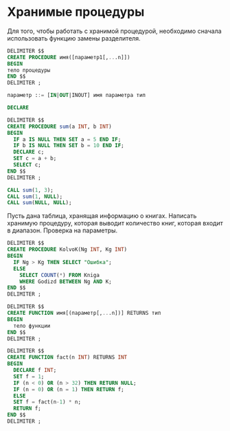 # Хранимые процедуры

Для того, чтобы работать с хранимой процедурой, необходимо сначала использовать функцию замены разделителя.

```sql
DELIMITER $$
CREATE PROCEDURE имя([параметр1[,...n]])
BEGIN
тело процедуры
END $$
DELIMITER ;

параметр ::= [IN|OUT|INOUT] имя параметра тип

DECLARE
```

```sql
DELIMITER $$
CREATE PROCEDURE sum(a INT, b INT)
BEGIN
  IF a IS NULL THEN SET a = 5 END IF;
  IF b IS NULL THEN SET b = 10 END IF;
  DECLARE c;
  SET c = a + b;
  SELECT c;
END $$
DELIMITER ;

CALL sum(1, 3);
CALL sum(1, NULL);
CALL sum(NULL, NULL);
```

Пусть дана таблица, хранящая информацию о книгах. Написать хранимую процедуру, которая выводит количество книг, которая входит в диапазон. Проверка на параметры.

```sql
DELIMITER $$
CREATE PROCEDURE KolvoK(Ng INT, Kg INT)
BEGIN
  IF Ng > Kg THEN SELECT "Ошибка";
  ELSE
    SELECT COUNT(*) FROM Kniga
    WHERE Godizd BETWEEN Ng AND K;
END $$
DELIMITER ;
```

```sql
DELIMITER $$
CREATE FUNCTION имя[(параметр[,...n])] RETURNS тип
BEGIN
  тело функции
END $$
DELIMITER ;
```

```sql
DELIMITER $$
CREATE FUNCTION fact(n INT) RETURNS INT
BEGIN
  DECLARE f INT;
  SET f = 1;
  IF (n < 0) OR (n > 32) THEN RETURN NULL;
  IF (n = 0) OR (n = 1) THEN RETURN f;
  ELSE
  SET f = fact(n-1) * n;
  RETURN f;
END $$
DELIMITER ;
```